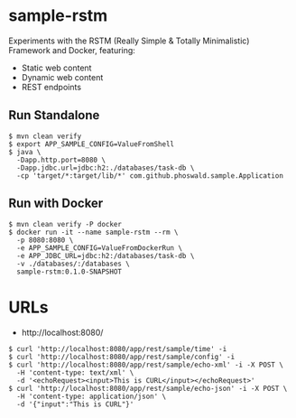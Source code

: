 # sample-rstm

Experiments with the RSTM (Really Simple &amp; Totally Minimalistic) Framework and Docker, featuring:

- Static web content
- Dynamic web content
- REST endpoints

## Run Standalone

~~~
$ mvn clean verify
$ export APP_SAMPLE_CONFIG=ValueFromShell
$ java \
  -Dapp.http.port=8080 \
  -Dapp.jdbc.url=jdbc:h2:./databases/task-db \
  -cp 'target/*:target/lib/*' com.github.phoswald.sample.Application
~~~

## Run with Docker

~~~
$ mvn clean verify -P docker
$ docker run -it --name sample-rstm --rm \
  -p 8080:8080 \
  -e APP_SAMPLE_CONFIG=ValueFromDockerRun \
  -e APP_JDBC_URL=jdbc:h2:/databases/task-db \
  -v ./databases/:/databases \
  sample-rstm:0.1.0-SNAPSHOT
~~~

# URLs

- http://localhost:8080/

~~~
$ curl 'http://localhost:8080/app/rest/sample/time' -i
$ curl 'http://localhost:8080/app/rest/sample/config' -i
$ curl 'http://localhost:8080/app/rest/sample/echo-xml' -i -X POST \
  -H 'content-type: text/xml' \
  -d '<echoRequest><input>This is CURL</input></echoRequest>'
$ curl 'http://localhost:8080/app/rest/sample/echo-json' -i -X POST \
  -H 'content-type: application/json' \
  -d '{"input":"This is CURL"}'
~~~
